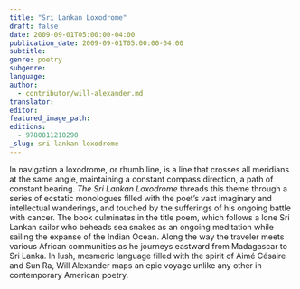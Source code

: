 ```yaml
---
title: "Sri Lankan Loxodrome"
draft: false
date: 2009-09-01T05:00:00-04:00
publication_date: 2009-09-01T05:00:00-04:00
subtitle:
genre: poetry
subgenre:
language:
author:
  - contributor/will-alexander.md
translator:
editor:
featured_image_path:
editions:
  - 9780811218290
_slug: sri-lankan-loxodrome
---
```


In navigation a loxodrome, or rhumb line, is a line that crosses all meridians at the same angle, maintaining a constant compass direction, a path of constant bearing. _The Sri Lankan Loxodrome_ threads this theme through a series of ecstatic monologues filled with the poet’s vast imaginary and intellectual wanderings, and touched by the sufferings of his ongoing battle with cancer. The book culminates in the title poem, which follows a lone Sri Lankan sailor who beheads sea snakes as an ongoing meditation while sailing the expanse of the Indian Ocean. Along the way the traveler meets various African communities as he journeys eastward from Madagascar to Sri Lanka. In lush, mesmeric language filled with the spirit of Aimé Césaire and Sun Ra, Will Alexander maps an epic voyage unlike any other in contemporary American poetry.

